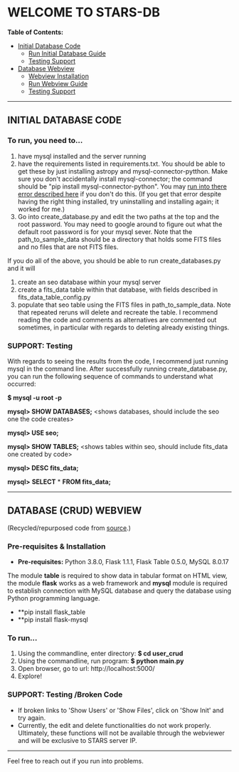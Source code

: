# WELCOME TO STARS-DB

**Table of Contents:**
  * [Initial Database Code](#idb)
    * [Run Initial Database Guide](#idbrun)
    * [Testing Support](#idb_tst)
  * [Database Webview](#webdb)
    * [Webview Installation](#webin)
    * [Run Webview Guide](#webrun)
    * [Testing Support](#web_tst)

--------------------

<a name="idb"></a>
## INITIAL DATABASE CODE

<a name="idbrun"></a>
### To run, you need to...
1) have mysql installed and the server running
2) have the requirements listed in requirements.txt. You should be able to get these by just installing astropy and mysql-connector-pytthon. Make sure you don't accidentally install mysql-connector; the command should be "pip install mysql-connector-python". You may [run into there error described here](https://stackoverflow.com/questions/50557234/authentication-plugin-caching-sha2-password-is-not-supported) if you don't do this. (If you get that error despite having the right thing installed, try uninstalling and installing again; it worked for me.)
3) Go into create_database.py and edit the two paths at the top and the root password. You may need to google around to figure out what the default root password is for your mysql sever. Note that the path_to_sample_data should be a directory that holds some FITS files and no files that are not FITS files. 

If you do all of the above, you should be able to run create_databases.py and it will 
1) create an seo database within your mysql server
2) create a fits_data table within that database, with fields described in fits_data_table_config.py
3) populate that seo table using the FITS files in path_to_sample_data. 
Note that repeated reruns will delete and recreate the table. I recommend reading the code and comments as alternatives are commented out sometimes, in particular with regards to deleting already existing things.

<a name="idb_tst"></a>
### SUPPORT: Testing
With regards to seeing the results from the code, I recommend just running mysql in the command line. After successfully running create_database.py, you can run the following sequence of commands to understand what occurred:

 **$ mysql -u root -p** <will prompt you for root password>

 **mysql> SHOW DATABASES;** <shows databases, should include the seo one the code creates>

 **mysql> USE seo;** 

 **mysql> SHOW TABLES;** <shows tables within seo, should include fits_data one created by code>

 **mysql> DESC fits_data;** <should show fields of fits_data table>

 **mysql>** **SELECT** * **FROM fits_data;** <should show records added from your path_to_data>

--------------------

<a name="webdb"></a>
## DATABASE (CRUD) WEBVIEW
(Recycled/repurposed code from [source](https://www.roytuts.com/python-web-application-crud-example-using-flask-and-mysql/).)

<a name="webin"></a>
### Pre-requisites & Installation
 * **Pre-requisites:** Python 3.8.0, Flask 1.1.1, Flask Table 0.5.0, MySQL 8.0.17

The module **table** is required to show data in tabular format on HTML view, the module **flask** works as a web framework and **mysql** module is required to establish connection with MySQL database and query the database using Python programming language.
 * **pip install flask_table
 * **pip install flask-mysql

<a name="webrun"></a>
### To run...
1) Using the commandline, enter directory: **$ cd user_crud**
2) Using the commandline, run program: **$ python main.py**
3) Open browser, go to url: http://localhost:5000/
4) Explore!

<a name="web_tst"></a>
### SUPPORT: Testing /Broken Code
 * If broken links to 'Show Users' or 'Show Files', click on 'Show Init' and try again.
 * Currently, the edit and delete functionalities do not work properly. Ultimately, these functions will not be available through the webviewer and will be exclusive to STARS server IP.

--------------------
Feel free to reach out if you run into problems.
